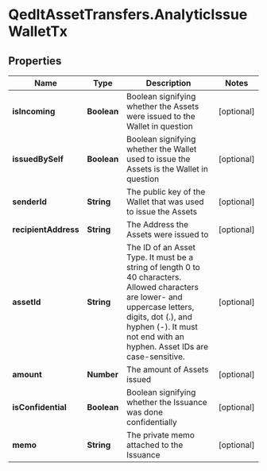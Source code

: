 # QedItAssetTransfers.AnalyticIssueWalletTx

## Properties
Name | Type | Description | Notes
------------ | ------------- | ------------- | -------------
**isIncoming** | **Boolean** | Boolean signifying whether the Assets were issued to the Wallet in question | [optional] 
**issuedBySelf** | **Boolean** | Boolean signifying whether the Wallet used to issue the Assets is the Wallet in question | [optional] 
**senderId** | **String** | The public key of the Wallet that was used to issue the Assets | [optional] 
**recipientAddress** | **String** | The Address the Assets were issued to | [optional] 
**assetId** | **String** | The ID of an Asset Type. It must be a string of length 0 to 40 characters. Allowed characters are lower- and uppercase letters, digits, dot (.), and hyphen (-). It must not end with an hyphen. Asset IDs are case-sensitive.  | [optional] 
**amount** | **Number** | The amount of Assets issued | [optional] 
**isConfidential** | **Boolean** | Boolean signifying whether the Issuance was done confidentially | [optional] 
**memo** | **String** | The private memo attached to the Issuance | [optional] 


